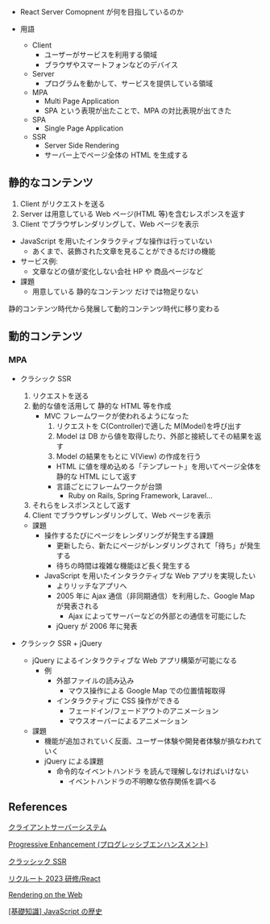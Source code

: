- React Server Comopnent が何を目指しているのか

- 用語

  - Client
    - ユーザーがサービスを利用する領域
    - ブラウザやスマートフォンなどのデバイス
  - Server
    - プログラムを動かして、サービスを提供している領域
  - MPA
    - Multi Page Application
    - SPA という表現が出たことで、MPA の対比表現が出てきた
  - SPA
    - Single Page Application
  - SSR
    - Server Side Rendering
    - サーバー上でページ全体の HTML を生成する

## 静的なコンテンツ

1. Client がリクエストを送る
2. Server は用意している Web ページ(HTML 等)を含むレスポンスを返す
3. Client でブラウザレンダリングして、Web ページを表示

- JavaScript を用いたインタラクティブな操作は行っていない
  - あくまで、装飾された文章を見ることができるだけの機能
- サービス例:
  - 文章などの値が変化しない会社 HP や 商品ページなど
- 課題
  - 用意している 静的なコンテンツ だけでは物足りない

静的コンテンツ時代から発展して動的コンテンツ時代に移り変わる

## 動的コンテンツ

### MPA

- クラシック SSR

  1. リクエストを送る
  2. 動的な値を活用して 静的な HTML 等を作成
     - MVC フレームワークが使われるようになった
       1. リクエストを C(Controller)で適した M(Model)を呼び出す
       2. Model は DB から値を取得したり、外部と接続してその結果を返す
       3. Model の結果をもとに V(View) の作成を行う
       - HTML に値を埋め込める「テンプレート」を用いてページ全体を静的な HTML にして返す
       - 言語ごとにフレームワークが台頭
         - Ruby on Rails, Spring Framework, Laravel...
  3. それらをレスポンスとして返す
  4. Client でブラウザレンダリングして、Web ページを表示

  - 課題
    - 操作するたびにページをレンダリングが発生する課題
      - 更新したら、新たにページがレンダリングされて「待ち」が発生する
      - 待ちの時間は複雑な機能ほど長く発生する
    - JavaScript を用いたインタラクティブな Web アプリを実現したい
      - よりリッチなアプリへ
      - 2005 年に Ajax 通信（非同期通信）を利用した、Google Map が発表される
        - Ajax によってサーバーなどの外部との通信を可能にした
      - jQuery が 2006 年に発表

- クラシック SSR + jQuery

  - jQuery によるインタラクティブな Web アプリ構築が可能になる
    - 例
      - 外部ファイルの読み込み
        - マウス操作による Google Map での位置情報取得
      - インタラクティブに CSS 操作ができる
        - フェードイン/フェードアウトのアニメーション
        - マウスオーバーによるアニメーション
  - 課題
    - 機能が追加されていく反面、ユーザー体験や開発者体験が損なわれていく
    - jQuery による課題
      - 命令的なイベントハンドラ を読んで理解しなければいけない
        - イベントハンドラの不明瞭な依存関係を調べる

## References

[クライアントサーバーシステム](https://zenn.dev/masahiro_toba/books/aae68b4add20e9/viewer/4da97f)

[Progressive Enhancement (プログレッシブエンハンスメント)](https://developer.mozilla.org/ja/docs/Glossary/Progressive_Enhancement)

[クラッシック SSR](https://speakerdeck.com/recruitengineers/react-2023?slide=7)

[リクルート 2023 研修/React](https://speakerdeck.com/recruitengineers/react-2023?slide=4)

[Rendering on the Web](https://web.dev/articles/rendering-on-the-web)

[[基礎知識] JavaScript の歴史](https://zenn.dev/antez/books/568dd4d86562a1/viewer/bc8ac9)
